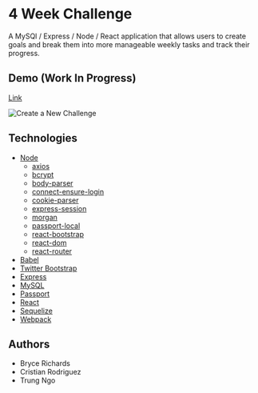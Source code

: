 # 4 Week Challenge

A MySQl / Express / Node / React application that allows users to create goals and break them into more manageable weekly tasks and track their progress.

## Demo (Work In Progress)

[Link](https://desolate-depths-34739.herokuapp.com/)

![Create a New Challenge](https://github.com/trungvngo/habit-quest/blob/master/4WeekDemo.png)

## Technologies

* [Node](https://nodejs.org/en/)
  * [axios](https://www.npmjs.com/package/axios)
  * [bcrypt](https://www.npmjs.com/package/bcrypt)
  * [body-parser](https://www.npmjs.com/package/body-parser)
  * [connect-ensure-login](https://www.npmjs.com/package/connect-ensure-login)
  * [cookie-parser](https://www.npmjs.com/package/cookie-parser)
  * [express-session](https://www.npmjs.com/package/express-session)
  * [morgan](https://www.npmjs.com/package/passport-local)
  * [passport-local](https://www.npmjs.com/package/passport-local)
  * [react-bootstrap](https://www.npmjs.com/package/react-bootstrap)
  * [react-dom](https://www.npmjs.com/package/react-dom)
  * [react-router](https://www.npmjs.com/package/react-router)
* [Babel](https://babeljs.io/docs/setup/)
* [Twitter Bootstrap](http://getbootstrap.com/)
* [Express](https://expressjs.com/)
* [MySQL](https://www.mysql.com/)
* [Passport](http://passportjs.org/)
* [React](https://facebook.github.io/react/)
* [Sequelize](http://docs.sequelizejs.com/en/v3/)
* [Webpack](https://webpack.github.io/docs/usage.html)

## Authors

* Bryce Richards
* Cristian Rodriguez
* Trung Ngo
